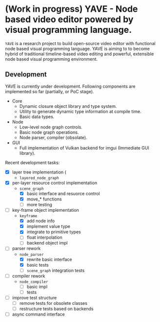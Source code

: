 # (Work in progress) YAVE - Node based video editor powered by visual programming language.

`YAVE` is a research project to build open-source video editor with functional node based visual programming language. YAVE is aiming to to become hybrid of traditional timeline-based video editing and powerful, extensible node based visual programming environment.

## Development   

YAVE is currently under development. Following components are implemented so far (partially, or PoC stage).  

* Core 
  - Dynamic closure object library and type system.
  - Utility to generate dynamic type information at compile time.
  - Basic data types.
* Node 
  - Low-level node graph controls.
  - Basic node graph operations.
  - Node parser, compiler (obsolate).
* GUI
  - Full implementation of Vulkan backend for imgui (Immediate GUI library).

Recent development tasks:
- [x] layer tree implementation (
    + `layered_node_graph`
- [x] per-layer resource control implementation 
    + `scene_graph`
        + [x] basic interface and resuorce control
        + [x] move_* functions
        + [ ] more testing
- [ ] key-frame object implementation
    + `keyframe`
        + [x] add node info
        + [x] implement value type
        + [x] integrate to primitive types
        + [ ] float interpolation
        + [ ] backend object impl
- [ ] parser rework
    + `node_parser`
        + [x] rewrite basic interface
        + [x] basic tests
        + [ ] `scene_graph` integration tests
- [ ] compiler rework
    + `node_compiler`
        + [ ] basic impl
        + [ ] tests
- [ ] improve test structure
    + [ ] remove tests for obsolete classes
    + [ ] restructure tests based on backends
- [ ] async command interface